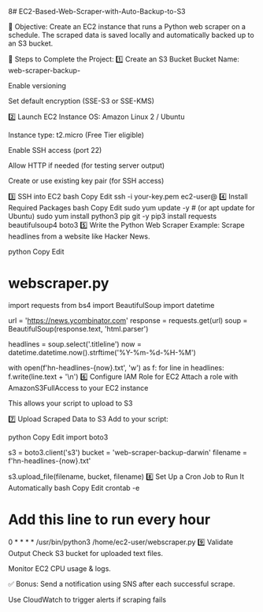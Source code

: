 8# EC2-Based-Web-Scraper-with-Auto-Backup-to-S3

🎯 Objective:
Create an EC2 instance that runs a Python web scraper on a schedule. The scraped data is saved locally and automatically backed up to an S3 bucket.

🧩 Steps to Complete the Project:
1️⃣ Create an S3 Bucket
Bucket Name: web-scraper-backup-<your-name>

Enable versioning

Set default encryption (SSE-S3 or SSE-KMS)

2️⃣ Launch EC2 Instance
OS: Amazon Linux 2 / Ubuntu

Instance type: t2.micro (Free Tier eligible)

Enable SSH access (port 22)

Allow HTTP if needed (for testing server output)

Create or use existing key pair (for SSH access)

3️⃣ SSH into EC2
bash
Copy
Edit
ssh -i your-key.pem ec2-user@<Public-IP>
4️⃣ Install Required Packages
bash
Copy
Edit
sudo yum update -y  # (or apt update for Ubuntu)
sudo yum install python3 pip git -y
pip3 install requests beautifulsoup4 boto3
5️⃣ Write the Python Web Scraper
Example: Scrape headlines from a website like Hacker News.

python
Copy
Edit
# webscraper.py
import requests
from bs4 import BeautifulSoup
import datetime

url = 'https://news.ycombinator.com'
response = requests.get(url)
soup = BeautifulSoup(response.text, 'html.parser')

headlines = soup.select('.titleline')
now = datetime.datetime.now().strftime('%Y-%m-%d-%H-%M')

with open(f'hn-headlines-{now}.txt', 'w') as f:
    for line in headlines:
        f.write(line.text + '\n')
6️⃣ Configure IAM Role for EC2
Attach a role with AmazonS3FullAccess to your EC2 instance

This allows your script to upload to S3

7️⃣ Upload Scraped Data to S3
Add to your script:

python
Copy
Edit
import boto3

s3 = boto3.client('s3')
bucket = 'web-scraper-backup-darwin'
filename = f'hn-headlines-{now}.txt'

s3.upload_file(filename, bucket, filename)
8️⃣ Set Up a Cron Job to Run It Automatically
bash
Copy
Edit
crontab -e
# Add this line to run every hour
0 * * * * /usr/bin/python3 /home/ec2-user/webscraper.py
9️⃣ Validate Output
Check S3 bucket for uploaded text files.

Monitor EC2 CPU usage & logs.

✅ Bonus:
Send a notification using SNS after each successful scrape.

Use CloudWatch to trigger alerts if scraping fails
